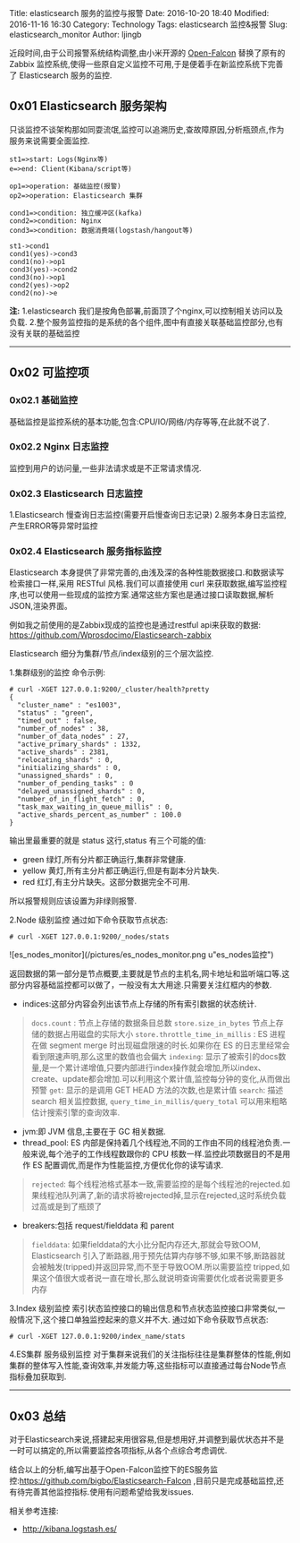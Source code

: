 Title: elasticsearch 服务的监控与报警
Date: 2016-10-20 18:40
Modified: 2016-11-16 16:30
Category: Technology
Tags: elasticsearch 监控&报警
Slug: elasticsearch_monitor
Author: ljingb

近段时间,由于公司报警系统结构调整,由小米开源的 [Open-Falcon](http://open-falcon.org/) 替换了原有的 Zabbix 监控系统,使得一些原自定义监控不可用,于是便着手在新监控系统下完善了 Elasticsearch 服务的监控.

## 0x01 Elasticsearch 服务架构

只谈监控不谈架构那如同耍流氓,监控可以追溯历史,查故障原因,分析瓶颈点,作为服务来说需要全面监控.

```flow
st1=>start: Logs(Nginx等)
e=>end: Client(Kibana/script等)

op1=>operation: 基础监控(报警)
op2=>operation: Elasticsearch 集群

cond1=>condition: 独立缓冲区(kafka)
cond2=>condition: Nginx
cond3=>condition: 数据消费端(logstash/hangout等)

st1->cond1
cond1(yes)->cond3
cond1(no)->op1
cond3(yes)->cond2
cond3(no)->op1
cond2(yes)->op2
cond2(no)->e
```

**注:** 
1.elasticsearch 我们是按角色部署,前面顶了个nginx,可以控制相关访问以及负载.
2.整个服务监控指的是系统的各个组件,图中有直接关联基础监控部分,也有没有关联的基础监控
***

## 0x02 可监控项

### 0x02.1 基础监控
基础监控是监控系统的基本功能,包含:CPU/IO/网络/内存等等,在此就不说了.

### 0x02.2 Nginx 日志监控
监控到用户的访问量,一些非法请求或是不正常请求情况.

### 0x02.3 Elasticsearch 日志监控
1.Elasticsearch 慢查询日志监控(需要开启慢查询日志记录)
2.服务本身日志监控,产生ERROR等异常时监控

### 0x02.4 Elasticsearch 服务指标监控
Elasticsearch 本身提供了非常完善的,由浅及深的各种性能数据接口.和数据读写检索接口一样,采用 RESTful 风格.我们可以直接使用 curl 来获取数据,编写监控程序,也可以使用一些现成的监控方案.通常这些方案也是通过接口读取数据,解析 JSON,渲染界面。

例如我之前使用的是Zabbix现成的监控也是通过restful api来获取的数据: https://github.com/Wprosdocimo/Elasticsearch-zabbix

Elasticsearch 细分为集群/节点/index级别的三个层次监控.

1.集群级别的监控
命令示例:
```
# curl -XGET 127.0.0.1:9200/_cluster/health?pretty
{
  "cluster_name" : "es1003",
  "status" : "green",
  "timed_out" : false,
  "number_of_nodes" : 38,
  "number_of_data_nodes" : 27,
  "active_primary_shards" : 1332,
  "active_shards" : 2381,
  "relocating_shards" : 0,
  "initializing_shards" : 0,
  "unassigned_shards" : 0,
  "number_of_pending_tasks" : 0
  "delayed_unassigned_shards" : 0,
  "number_of_in_flight_fetch" : 0,
  "task_max_waiting_in_queue_millis" : 0,
  "active_shards_percent_as_number" : 100.0
}
```
输出里最重要的就是 status 这行,status 有三个可能的值:

 - green 绿灯,所有分片都正确运行,集群非常健康.
 - yellow 黄灯,所有主分片都正确运行,但是有副本分片缺失.
 - red 红灯,有主分片缺失。这部分数据完全不可用.
 
所以报警规则应该设置为非绿则报警.

2.Node 级别监控
通过如下命令获取节点状态:
```
# curl -XGET 127.0.0.1:9200/_nodes/stats
```

![es_nodes_monitor](/pictures/es_nodes_monitor.png u"es_nodes监控")

返回数据的第一部分是节点概要,主要就是节点的主机名,网卡地址和监听端口等.这部分内容基础监控都可以做了，一般没有太大用途.只需要关注红框内的参数.

 - indices:这部分内容会列出该节点上存储的所有索引数据的状态统计.
> `docs.count` : 节点上存储的数据条目总数
> `store.size_in_bytes` 节点上存储的数据占用磁盘的实际大小
> `store.throttle_time_in_millis` : ES 进程在做 segment merge 时出现磁盘限速的时长.如果你在 ES 的日志里经常会看到限速声明,那么这里的数值也会偏大
> `indexing`: 显示了被索引的docs数量,是一个累计递增值,只要内部进行index操作就会增加,所以index、create、update都会增加.可以利用这个累计值,监控每分钟的变化,从而做出预警
> `get`: 显示的是调用 GET	HEAD 方法的次数,也是累计值
> `search`: 描述search 相关监控数据, `query_time_in_millis/query_total` 可以用来粗略估计搜索引擎的查询效率.

 - jvm:即 JVM 信息,主要在于 GC 相关数据.
 - thread_pool: ES 内部是保持着几个线程池,不同的工作由不同的线程池负责.一般来说,每个池子的工作线程数跟你的 CPU 核数一样.监控此项数据目的不是用作 ES 配置调优,而是作为性能监控,方便优化你的读写请求.
> `rejected`: 每个线程池格式基本一致,需要监控的是每个线程池的rejected.如果线程池队列满了,新的请求将被rejected掉,显示在rejected,这时系统负载过高或是到了瓶颈了

 - breakers:包括 request/fielddata 和 parent
> `fielddata`: 如果fielddata的大小比分配内存还大,那就会导致OOM, Elasticsearch 引入了断路器,用于预先估算内存够不够,如果不够,断路器就会被触发(tripped)并返回异常,而不至于导致OOM.所以需要监控 tripped,如果这个值很大或者说一直在增长,那么就说明查询需要优化或者说需要更多内存

3.Index 级别监控
索引状态监控接口的输出信息和节点状态监控接口非常类似,一般情况下,这个接口单独监控起来的意义并不大.
通过如下命令获取节点状态:
```
# curl -XGET 127.0.0.1:9200/index_name/stats
```

4.ES集群 服务级别监控
对于集群来说我们的关注指标往往是集群整体的性能,例如集群的整体写入性能,查询效率,并发能力等,这些指标可以直接通过每台Node节点指标叠加获取到.

***

## 0x03 总结
对于Elasticsearch来说,搭建起来用很容易,但是想用好,并调整到最优状态并不是一时可以搞定的,所以需要监控各项指标,从各个点综合考虑调优.

结合以上的分析,编写出基于Open-Falcon监控下的ES服务监控:https://github.com/bigbo/Elasticsearch-Falcon ,目前只是完成基础监控,还有待完善其他监控指标.使用有问题希望给我发issues.

相关参考连接:
* http://kibana.logstash.es/
